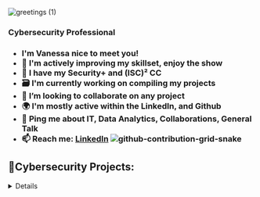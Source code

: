   
![greetings (1)](https://user-images.githubusercontent.com/109401839/212478916-224c7588-ae9d-41bf-ad0f-228ab2e0d110.gif)

</summary>
<h3>Cybersecurity Professional<h3>

- I'm Vanessa nice to meet you! 
- 🧠 I'm actively improving my skillset, enjoy the show
- 🥳 I have my Security+ and (ISC)² CC 
- 🗃 I'm currently working on compiling my projects
- 👯 I’m looking to collaborate on any project
- 🌍 I'm mostly active within the LinkedIn, and Github
- 💬 Ping me about **IT**, **Data Analytics**, **Collaborations**, **General Talk**
- 📫 Reach me: [LinkedIn](https://www.linkedin.com/in/vanessamancia) 
![github-contribution-grid-snake](https://user-images.githubusercontent.com/109401839/212478926-900d4c1f-7cc6-4334-a601-523e4f7c5a62.svg)

</summary>

<h2> 🔐Cybersecurity Projects:</h2>
  
<details close>

- Cloud SOC Project 
- [Azure Introduction](https://github.com/VanessaMancia/Azure-Introduction)
- [Logging and Monitoring](https://github.com/VanessaMancia/Logging-and-Monitoring)
- [Microsoft Sentinel SIEM](https://github.com/VanessaMancia/Microsoft-Sentinel-SIEM-)
- [Secure Cloud Configuration](https://github.com/VanessaMancia/Secure-Cloud-Configuration)

- Vulnerability Management Lab

  
---

<div>

<h2> 💻Data Projects:</h2>
  
<details close>
 - <b>SQL PROJECTS</b>
  - [Practicing CTE's](https://github.com/VanessaMancia/SQL/blob/main/CTE%20Spotify%20Data)
  - [Customer and Order Analytics](https://github.com/VanessaMancia/SQL/blob/main/Customer%20%26%20Order%20Analytics)
  - [Spotify Analytics](https://github.com/VanessaMancia/SQL/blob/main/Spotify%20Analytics)
  - [Netflix Analytics](https://github.com/VanessaMancia/SQL/blob/main/Netflix%20Analytics)
  - [SQLZoo](https://github.com/VanessaMancia/SQL/blob/main/SQLZOO)
  
  ---
